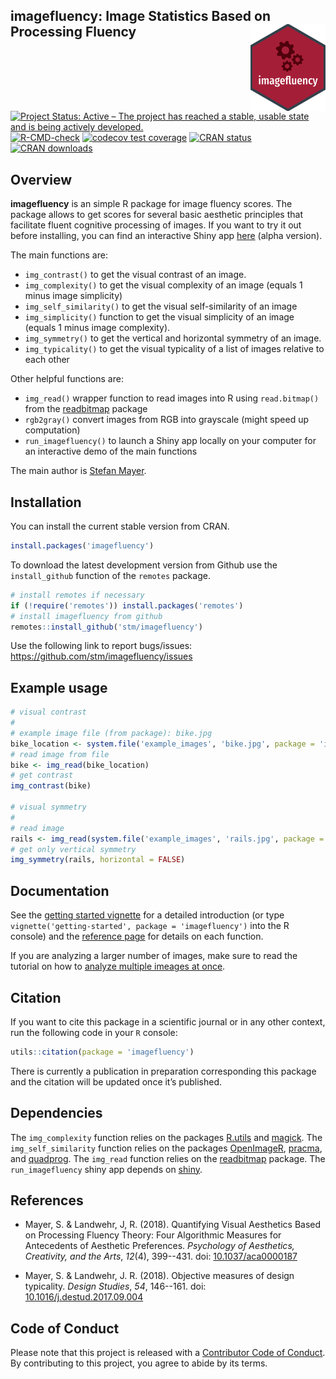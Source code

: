 ## imagefluency: Image Statistics Based on Processing Fluency <img src="man/figures/logo.png" align="right" />

<!-- badges: start -->
[![Project Status: Active – The project has reached a stable, usable state and is being actively developed.](http://www.repostatus.org/badges/latest/active.svg)](https://www.repostatus.org/)
[![R-CMD-check](https://github.com/stm/imagefluency/workflows/R-CMD-check/badge.svg)](https://github.com/stm/imagefluency/actions)
[![codecov test coverage](https://codecov.io/gh/stm/imagefluency/branch/master/graph/badge.svg)](https://app.codecov.io/gh/stm/imagefluency?branch=main)
[![CRAN status](https://www.r-pkg.org/badges/version/imagefluency)](https://cran.r-project.org/package=imagefluency)
[![CRAN downloads](http://cranlogs.r-pkg.org/badges/imagefluency)](https://cran.r-project.org/package=imagefluency)
<!-- badges: end -->

## Overview

**imagefluency** is an simple R package for image fluency scores. The
package allows to get scores for several basic aesthetic principles that
facilitate fluent cognitive processing of images. If you want to try it out before installing, you can find an interactive Shiny app [here](https://mayer.shinyapps.io/imagefluency/) (alpha version).
    
The main functions are:

* `img_contrast()`  to get the visual contrast of an image.
* `img_complexity()`  to get the visual complexity of an image (equals
   1 minus image simplicity)
* `img_self_similarity()`  to get the visual self-similarity of an image
* `img_simplicity()`  function to get the visual simplicity of an image (equals
   1 minus image complexity).
* `img_symmetry()`  to get the vertical and horizontal symmetry of an
   image.
* `img_typicality()`  to get the visual typicality of a list of images relative
   to each other

Other helpful functions are:

* `img_read()`  wrapper function to read images into R using `read.bitmap()` from the
  [readbitmap](https://github.com/jefferis/readbitmap) package
* `rgb2gray()`  convert images from RGB into grayscale (might speed up computation)
* `run_imagefluency()`  to launch a Shiny app locally on your computer for an interactive demo of the
   main functions


The main author is [Stefan Mayer](https://github.com/stm/).

## Installation

You can install the current stable version from CRAN.
```r
install.packages('imagefluency')
```

To download the latest development version from Github use the `install_github` function of the `remotes` package.
```r
# install remotes if necessary
if (!require('remotes')) install.packages('remotes')
# install imagefluency from github
remotes::install_github('stm/imagefluency')
```
Use the following link to report bugs/issues: <https://github.com/stm/imagefluency/issues>

## Example usage

```r
# visual contrast
#
# example image file (from package): bike.jpg
bike_location <- system.file('example_images', 'bike.jpg', package = 'imagefluency')
# read image from file
bike <- img_read(bike_location)
# get contrast
img_contrast(bike)

# visual symmetry
#
# read image
rails <- img_read(system.file('example_images', 'rails.jpg', package = 'imagefluency'))
# get only vertical symmetry
img_symmetry(rails, horizontal = FALSE)
```

## Documentation

See the [getting started vignette](https://stm.github.io/imagefluency/articles/getting-started.html) for a detailed introduction (or type `vignette('getting-started', package = 'imagefluency')` into the R console) and the [reference page](https://stm.github.io/imagefluency/reference/index.html) for details on each function. 

If you are analyzing a larger number of images, make sure to read the tutorial on how to [analyze multiple imeages at once](https://stm.github.io/imagefluency/articles/batch-processing.html).

## Citation

If you want to cite this package in a scientific journal or in any other
context, run the following code in your `R` console:

``` r
utils::citation(package = 'imagefluency')
```
There is currently a publication in preparation corresponding this
package and the citation will be updated once it’s published.


## Dependencies
The `img_complexity` function relies on the packages [R.utils](https://cran.r-project.org/package=R.utils) and [magick](https://github.com/ropensci/magick). The `img_self_similarity` function relies on the packages [OpenImageR](https://github.com/mlampros/OpenImageR), [pracma](https://cran.r-project.org/package=pracma), and [quadprog](https://cran.r-project.org/package=quadprog). The `img_read` function relies on the [readbitmap](https://github.com/jefferis/readbitmap) package. The `run_imagefluency` shiny app depends on [shiny](https://github.com/rstudio/shiny).

## References

* Mayer, S. & Landwehr, J, R. (2018). Quantifying Visual Aesthetics
Based on Processing Fluency Theory: Four Algorithmic Measures for
Antecedents of Aesthetic Preferences. *Psychology of Aesthetics,
Creativity, and the Arts*, *12*(4), 399--431. 
doi: [10.1037/aca0000187](https://doi.org/10.1037/aca0000187)

* Mayer, S. & Landwehr, J. R. (2018). Objective measures of design
typicality. *Design Studies*, *54*, 146--161.
doi: [10.1016/j.destud.2017.09.004](https://doi.org/10.1016/j.destud.2017.09.004)

## Code of Conduct

Please note that this project is released with a [Contributor Code of Conduct](https://stm.github.io/imagefluency/CODE_OF_CONDUCT.html). By contributing to this project, you agree to abide by its terms.
